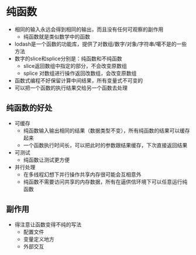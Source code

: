 # 纯函数
+ 相同的输入永远会得到相同的输出，而且没有任何可观察的副作用
  - 纯函数就是类似数学中的函数
+ lodash是一个函数的功能库，提供了对数组/数字/对象/字符串/噶不是的一些方法
+ 数字的slice和splice分别是：纯函数和不纯函数
  - slice返回数组中指定的部分，不会改变原数组
  - splice 对数组进行操作返回改数组，会改变原数组
+ 函数式编程不好保留计算中间结果，所有变量式不可变的
+ 可以把一个函数的执行结果交给另一个函数去处理

## 纯函数的好处
+ 可缓存
	- 纯函数输入输出相同的结果（数据类型不变），所有纯函数的结果可以缓存起来
	- 一个函数执行时间长，可以把此时的参数跟结果缓存，下次直接返回结果
+ 可测试
	- 纯函数让测试更方便
+ 并行处理
	- 在多线程幻想下并行操作共享内存很可能会互相意外
	- 纯函数不需要访问共享的内存数据，所有在逼供信环境下可以任意运行纯函数

## 副作用
+ 得注意让函数变得不纯的写法
	- 配置文件
	- 变量定义地方
	- 外部交互